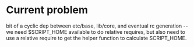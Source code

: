 # Current problem

bit of a cyclic dep between etc/base, lib/core, and eventual rc generation -- we need $SCRIPT_HOME available to do relative requires, but also need to use a relative require to get the helper function to calculate SCRIPT_HOME.



